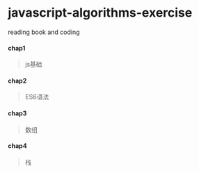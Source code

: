 # javascript-algorithms-exercise
reading book and coding


#### chap1
> js基础

#### chap2
> ES6语法

#### chap3
> 数组

#### chap4
> 栈